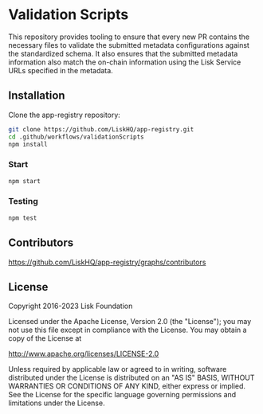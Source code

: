 # Validation Scripts
This repository provides tooling to ensure that every new PR contains the necessary files to validate the submitted metadata configurations against the standardized schema. It also ensures that the submitted metadata information also match the on-chain information using the Lisk Service URLs specified in the metadata.

## Installation
Clone the app-registry repository:

```bash
git clone https://github.com/LiskHQ/app-registry.git
cd .github/workflows/validationScripts
npm install
```

### Start

```bash
npm start
```

### Testing

```bash
npm test
```

## Contributors

https://github.com/LiskHQ/app-registry/graphs/contributors

## License

Copyright 2016-2023 Lisk Foundation

Licensed under the Apache License, Version 2.0 (the "License");
you may not use this file except in compliance with the License.
You may obtain a copy of the License at

http://www.apache.org/licenses/LICENSE-2.0

Unless required by applicable law or agreed to in writing, software
distributed under the License is distributed on an "AS IS" BASIS,
WITHOUT WARRANTIES OR CONDITIONS OF ANY KIND, either express or implied.
See the License for the specific language governing permissions and
limitations under the License.

[lisk documentation site]: https://lisk.com/documentation